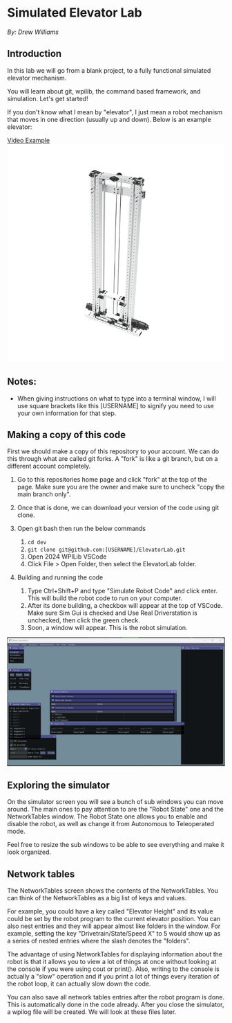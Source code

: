 # Simulated Elevator Lab
*By: Drew Williams*

## Introduction
In this lab we will go from a blank project, to a fully functional simulated elevator mechanism.

You will learn about git, wpilib, the command based framework, and simulation. Let's get started!

If you don't know what I mean by "elevator", I just mean a robot mechanism that moves in one direction (usually up and down). Below is an example elevator: 

[Video Example](https://www.youtube.com/watch?v=7xnMQipac2c)
![image of an elevator mechanism](img/elevator-ex.webp)


## Notes:
- When giving instructions on what to type into a terminal window, I will use square brackets like this [USERNAME] to signify you need to use your own information for that step.

## Making a copy of this code

First we should make a copy of this repository to your account. We can do this through what are called git forks. A "fork" is like a git branch, but on a different account completely.

1. Go to this repositories home page and click "fork" at the top of the page. Make sure you are the owner and make sure to uncheck "copy the main branch only". 

2. Once that is done, we can download your version of the code using git clone. 

3. Open git bash then run the below commands
    1. `cd dev`
    2. `git clone git@github.com:[USERNAME]/ElevatorLab.git`
    3. Open 2024 WPILib VSCode
    4. Click File > Open Folder, then select the ElevatorLab folder.

4. Building and running the code
    1. Type Ctrl+Shift+P and type "Simulate Robot Code" and click enter. This will build the robot code to run on your computer.
    2. After its done building, a checkbox will appear at the top of VSCode. Make sure Sim Gui is checked and Use Real Driverstation is unchecked, then click the green check.
    3. Soon, a window will appear. This is the robot simulation.

![simulator screen](img/blank-sim.png)

## Exploring the simulator

On the simulator screen you will see a bunch of sub windows you can move around. The main ones to pay attention to are the "Robot State" one and the NetworkTables window. The Robot State one allows you to enable and disable the robot, as well as change it from Autonomous to Teleoperated mode.

Feel free to resize the sub windows to be able to see everything and make it look organized.

## Network tables

The NetworkTables screen shows the contents of the NetworkTables. You can think of the NetworkTables as a big list of keys and values. 

For example, you could have a key called "Elevator Height" and its value could be set by the robot program to the current elevator position. You can also nest entries and they will appear almost like folders in the window. For example, setting the key "Drivetrain/State/Speed X" to 5 would show up as a series of nested entries where the slash denotes the "folders".

The advantage of using NetworkTables for displaying information about the robot is that it allows you to view a lot of things at once without looking at the console if you were using cout or print(). Also, writing to the console is actually a "slow" operation and if you print a lot of things every iteration of the robot loop, it can actually slow down the code.

You can also save all network tables entries after the robot program is done. This is automatically done in the code already. After you close the simulator, a wpilog file will be created. We will look at these files later.
